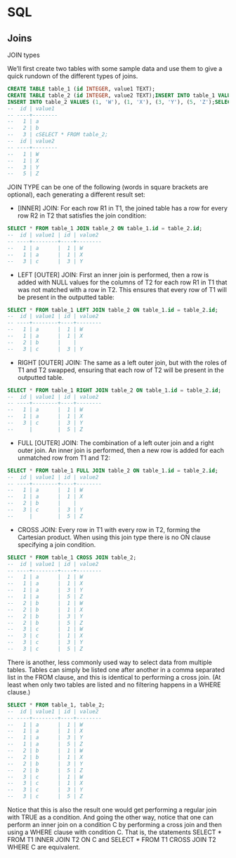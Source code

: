 # SQL

## Joins
<!---
Source:
https://build.affinity.co/understanding-tricky-joins-and-multi-table-updates-in-postgresql-using-boolean-algebra-7b329606ca45
by: Paul Martinez
--->
JOIN types

We’ll first create two tables with some sample data and use them to give a quick rundown of the different types of joins.

``` sql
CREATE TABLE table_1 (id INTEGER, value1 TEXT);
CREATE TABLE table_2 (id INTEGER, value2 TEXT);INSERT INTO table_1 VALUES (1, 'a'), (2, 'b'), (3, 'c');
INSERT INTO table_2 VALUES (1, 'W'), (1, 'X'), (3, 'Y'), (5, 'Z');SELECT * FROM table_1;
--  id | value1
-- ----+--------
--   1 | a
--   2 | b
--   3 | cSELECT * FROM table_2;
--  id | value2
-- ----+--------
--   1 | W
--   1 | X
--   3 | Y
--   5 | Z
```

JOIN TYPE can be one of the following (words in square brackets are optional), each generating a different result set:

* [INNER] JOIN: For each row R1 in T1, the joined table has a row for every row R2 in T2 that satisfies the join condition:

``` sql
SELECT * FROM table_1 JOIN table_2 ON table_1.id = table_2.id;
--  id | value1 | id | value2
-- ----+--------+----+--------
--   1 | a      |  1 | W
--   1 | a      |  1 | X
--   3 | c      |  3 | Y
```

* LEFT [OUTER] JOIN: First an inner join is performed, then a row is added with NULL values for the columns of T2 for each row R1 in T1 that was not matched with a row in T2. This ensures that every row of T1 will be present in the outputted table:

``` sql
SELECT * FROM table_1 LEFT JOIN table_2 ON table_1.id = table_2.id;
--  id | value1 | id | value2
-- ----+--------+----+--------
--   1 | a      |  1 | W
--   1 | a      |  1 | X
--   2 | b      |    |
--   3 | c      |  3 | Y
```

* RIGHT [OUTER] JOIN: The same as a left outer join, but with the roles of T1 and T2 swapped, ensuring that each row of T2 will be present in the outputted table.

``` sql
SELECT * FROM table_1 RIGHT JOIN table_2 ON table_1.id = table_2.id;
--  id | value1 | id | value2
-- ----+--------+----+--------
--   1 | a      |  1 | W
--   1 | a      |  1 | X
--   3 | c      |  3 | Y
--     |        |  5 | Z
```

* FULL [OUTER] JOIN: The combination of a left outer join and a right outer join. An inner join is performed, then a new row is added for each unmatched row from T1 and T2:

``` sql
SELECT * FROM table_1 FULL JOIN table_2 ON table_1.id = table_2.id;
--  id | value1 | id | value2
-- ----+--------+----+--------
--   1 | a      |  1 | W
--   1 | a      |  1 | X
--   2 | b      |    |
--   3 | c      |  3 | Y
--     |        |  5 | Z
```

* CROSS JOIN: Every row in T1 with every row in T2, forming the Cartesian product. When using this join type there is no ON <expression> clause specifying a join condition.

``` sql
SELECT * FROM table_1 CROSS JOIN table_2;
--  id | value1 | id | value2
-- ----+--------+----+--------
--   1 | a      |  1 | W
--   1 | a      |  1 | X
--   1 | a      |  3 | Y
--   1 | a      |  5 | Z
--   2 | b      |  1 | W
--   2 | b      |  1 | X
--   2 | b      |  3 | Y
--   2 | b      |  5 | Z
--   3 | c      |  1 | W
--   3 | c      |  1 | X
--   3 | c      |  3 | Y
--   3 | c      |  5 | Z
```

There is another, less commonly used way to select data from multiple tables. Tables can simply be listed one after another in a comma separated list in the FROM clause, and this is identical to performing a cross join. (At least when only two tables are listed and no filtering happens in a WHERE clause.)

``` sql
SELECT * FROM table_1, table_2;
--  id | value1 | id | value2
-- ----+--------+----+--------
--   1 | a      |  1 | W
--   1 | a      |  1 | X
--   1 | a      |  3 | Y
--   1 | a      |  5 | Z
--   2 | b      |  1 | W
--   2 | b      |  1 | X
--   2 | b      |  3 | Y
--   2 | b      |  5 | Z
--   3 | c      |  1 | W
--   3 | c      |  1 | X
--   3 | c      |  3 | Y
--   3 | c      |  5 | Z
```

Notice that this is also the result one would get performing a regular join with TRUE as a condition. And going the other way, notice that one can perform an inner join on a condition C by performing a cross join and then using a WHERE clause with condition C. That is, the statements SELECT * FROM T1 INNER JOIN T2 ON C and SELECT * FROM T1 CROSS JOIN T2 WHERE C are equivalent.

